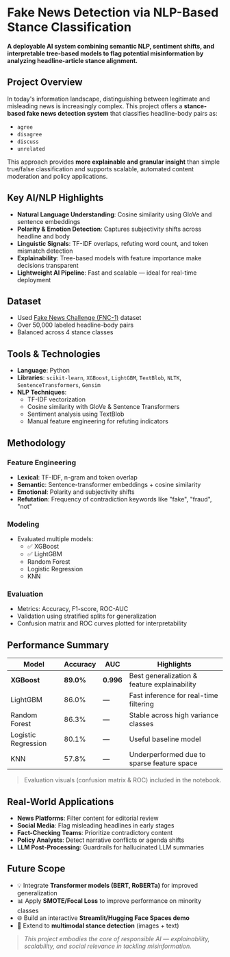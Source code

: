 # Fake News Detection via NLP-Based Stance Classification

**A deployable AI system combining semantic NLP, sentiment shifts, and interpretable tree-based models to flag potential misinformation by analyzing headline-article stance alignment.**

## Project Overview

In today's information landscape, distinguishing between legitimate and misleading news is increasingly complex. This project offers a **stance-based fake news detection system** that classifies headline-body pairs as:

- `agree`
- `disagree`
- `discuss`
- `unrelated`

This approach provides **more explainable and granular insight** than simple true/false classification and supports scalable, automated content moderation and policy applications.

## Key AI/NLP Highlights

- **Natural Language Understanding**: Cosine similarity using GloVe and sentence embeddings
- **Polarity & Emotion Detection**: Captures subjectivity shifts across headline and body
- **Linguistic Signals**: TF-IDF overlaps, refuting word count, and token mismatch detection
- **Explainability**: Tree-based models with feature importance make decisions transparent
- **Lightweight AI Pipeline**: Fast and scalable — ideal for real-time deployment

## Dataset

- Used [Fake News Challenge (FNC-1)](https://github.com/FakeNewsChallenge/fnc-1) dataset
- Over 50,000 labeled headline-body pairs
- Balanced across 4 stance classes

## Tools & Technologies

- **Language**: Python
- **Libraries**: `scikit-learn`, `XGBoost`, `LightGBM`, `TextBlob`, `NLTK`, `SentenceTransformers`, `Gensim`
- **NLP Techniques**:
  - TF-IDF vectorization
  - Cosine similarity with GloVe & Sentence Transformers
  - Sentiment analysis using TextBlob
  - Manual feature engineering for refuting indicators

## Methodology

### Feature Engineering
- **Lexical**: TF-IDF, n-gram and token overlap
- **Semantic**: Sentence-transformer embeddings + cosine similarity
- **Emotional**: Polarity and subjectivity shifts
- **Refutation**: Frequency of contradiction keywords like "fake", "fraud", "not"

### Modeling
- Evaluated multiple models:
  - ✅ XGBoost
  - ✅ LightGBM
  - Random Forest
  - Logistic Regression
  - KNN

### Evaluation
- Metrics: Accuracy, F1-score, ROC-AUC
- Validation using stratified splits for generalization
- Confusion matrix and ROC curves plotted for interpretability

## Performance Summary

| Model               | Accuracy | AUC    | Highlights                                   |
|--------------------|----------|--------|----------------------------------------------|
| **XGBoost**         | **89.0%** | **0.996** | Best generalization & feature explainability |
| LightGBM           | 86.0%    | —      | Fast inference for real-time filtering       |
| Random Forest      | 86.3%    | —      | Stable across high variance classes          |
| Logistic Regression| 80.1%    | —      | Useful baseline model                        |
| KNN                | 57.8%    | —      | Underperformed due to sparse feature space   |

> Evaluation visuals (confusion matrix & ROC) included in the notebook.

## Real-World Applications

- **News Platforms**: Filter content for editorial review
- **Social Media**: Flag misleading headlines in early stages
- **Fact-Checking Teams**: Prioritize contradictory content
- **Policy Analysts**: Detect narrative conflicts or agenda shifts
- **LLM Post-Processing**: Guardrails for hallucinated LLM summaries

## Future Scope

- 💡 Integrate **Transformer models (BERT, RoBERTa)** for improved generalization
- 📊 Apply **SMOTE/Focal Loss** to improve performance on minority classes
- 🌐 Build an interactive **Streamlit/Hugging Face Spaces demo**
- 📸 Extend to **multimodal stance detection** (images + text)

> *This project embodies the core of responsible AI — explainability, scalability, and social relevance in tackling misinformation.*
